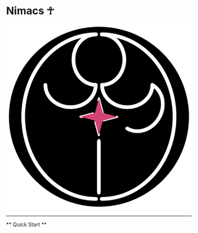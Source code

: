 # Nimacs ☥

<p align="center"><img src="img/nimacs.svg" alt="Nimacs"/></p>

- - -
** Quick Start **
